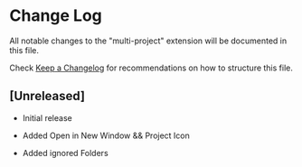 # Change Log

All notable changes to the "multi-project" extension will be documented in this file.

Check [Keep a Changelog](http://keepachangelog.com/) for recommendations on how to structure this file.

## [Unreleased]

- Initial release

- Added Open in New Window && Project Icon

- Added ignored Folders
